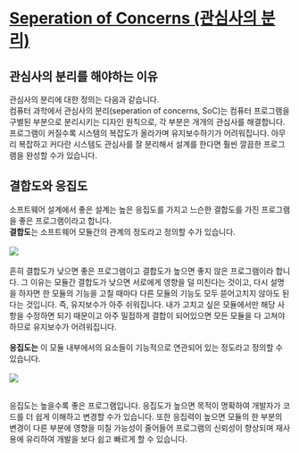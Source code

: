 # [Seperation of Concerns (관심사의 분리)](https://ko.wikipedia.org/wiki/%EA%B4%80%EC%8B%AC%EC%82%AC_%EB%B6%84%EB%A6%AC)
## 관심사의 분리를 해야하는 이유
관심사의 분리에 대한 정의는 다음과 같습니다.<br>
컴퓨터 과학에서 관심사의 분리(seperation of concerns, SoC)는 컴퓨터 프로그램을 구별된 부분으로 분리시키는 디자인 원칙으로, 각 부분은 개개의 관심사를 해결합니다.<br>
프로그램이 커질수록 시스템의 복잡도가 올라가며 유지보수하기가 어려워집니다. 아무리 복잡하고 커다란 시스템도 관심사를 잘 분리해서 설계를 한다면 훨씬 깔끔한 프로그램을 완성할 수가 있습니다.<br>

## 결합도와 응집도
소프트웨어 설계에서 좋은 설계는 높은 응집도를 가지고 느슨한 결합도를 가진 프로그램을 좋은 프로그램이라고 합니다.<br>
**결합도**는 소프트웨어 모듈간의 관계의 정도라고 정의할 수가 있습니다.<br><br>
![](https://upload.wikimedia.org/wikipedia/commons/thumb/0/09/CouplingVsCohesion.svg/500px-CouplingVsCohesion.svg.png)<br><br>
흔히 결합도가 낮으면 좋은 프로그램이고 결합도가 높으면 좋지 않은 프로그램이라 합니다. 그 이유는 모듈간 결합도가 낮으면 서로에게 영향을 덜 미친다는 것이고, 다시 설명을 하자면 한 모듈의 기능을 고칠 때마다 다른 모듈의 기능도 모두 뜯어고치지 않아도 된다는 것입니다. 즉, 유지보수가 아주 쉬워집니다. 내가 고치고 싶은 모듈에서만 해당 사항을 수정하면 되기 때문이고 아주 밀접하게 결합이 되어있으면 모든 모듈을 다 고쳐야하므로 유지보수가 어려워집니다.<br><br>
**응집도는** 이 모듈 내부에서의 요소들이 기능적으로 연관되어 있는 정도라고 정의할 수 있습니다.<br><br>
![](https://upload.wikimedia.org/wikipedia/commons/thumb/0/09/CouplingVsCohesion.svg/500px-CouplingVsCohesion.svg.png)<br><br>

응집도는 높을수록 좋은 프로그램입니다. 응집도가 높으면 목적이 명확하여 개발자가 코드를 더 쉽게 이해하고 변경할 수가 있습니다. 또한 응집력이 높으면 모듈의 한 부분의 변경이 다른 부분에 영향을 미칠 가능성이 줄어들어 프로그램의 신뢰성이 향상되며 재사용에 유리하여 개발을 보다 쉽고 빠르게 할 수 있습니다.

